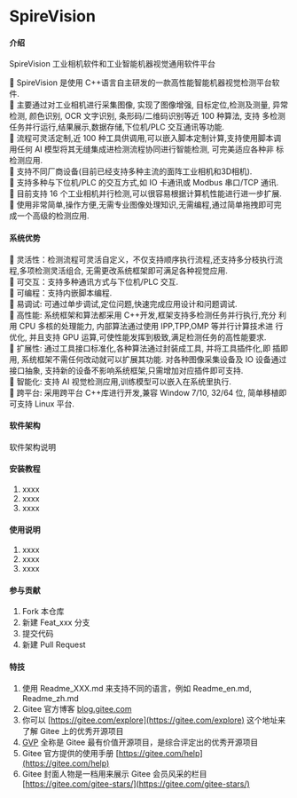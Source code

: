 # SpireVision

#### 介绍
SpireVision 工业相机软件和工业智能机器视觉通用软件平台  

 SpireVision 是使用 C++语言自主研发的一款高性能智能机器视觉检测平台软件.   
 主要通过对工业相机进行采集图像, 实现了图像增强, 目标定位,检测及测量, 
异常检测, 颜色识别, OCR 文字识别, 条形码/二维码识别等近 100 种算法, 支持
多检测任务并行运行,结果展示,数据存储,下位机/PLC 交互通讯等功能.   
 流程可灵活定制,近 100 种工具供调用,可以嵌入脚本定制计算,支持使用脚本调
用任何 AI 模型将其无缝集成进检测流程协同进行智能检测, 可完美适应各种非
标检测应用.   
 支持不同厂商设备(目前已经支持多种主流的面阵工业相机和3D相机).   
 支持多种与下位机/PLC 的交互方式,如 IO 卡通讯或 Modbus 串口/TCP 通讯.     
 目前支持 16 个工业相机并行检测,可以很容易根据计算机性能进行进一步扩展.     
 使用非常简单,操作方便,无需专业图像处理知识,无需编程,通过简单拖拽即可完
成一个高级的检测应用.  


#### 系统优势
 灵活性：检测流程可灵活自定义，不仅支持顺序执行流程,还支持多分枝执行流
程,多项检测灵活组合, 无需更改系统框架即可满足各种视觉应用.   
 可交互：支持多种通讯方式与下位机/PLC 交互.   
 可编程：支持内嵌脚本编程.   
 易调试: 可通过单步调试,定位问题,快速完成应用设计和问题调试.   
 高性能: 系统框架和算法都采用 C++开发,框架支持多检测任务并行执行,充分
利用 CPU 多核的处理能力, 内部算法通过使用 IPP,TPP,OMP 等并行计算技术进
行优化, 并且支持 GPU 运算,可使性能发挥到极致,满足检测任务的高性能要求.   
 扩展性: 通过工具接口标准化,各种算法通过封装成工具, 并将工具插件化,即
插即用, 系统框架不需任何改动就可以扩展其功能. 对各种图像采集设备及 IO
设备通过接口抽象, 支持新的设备不影响系统框架,只需增加对应插件即可支持.   
 智能化: 支持 AI 视觉检测应用,训练模型可以嵌入在系统里执行.   
 跨平台: 采用跨平台 C++库进行开发,兼容 Window 7/10, 32/64 位, 简单移植即
可支持 Linux 平台.    

#### 软件架构
软件架构说明


#### 安装教程

1.  xxxx
2.  xxxx
3.  xxxx

#### 使用说明

1.  xxxx
2.  xxxx
3.  xxxx

#### 参与贡献

1.  Fork 本仓库
2.  新建 Feat_xxx 分支
3.  提交代码
4.  新建 Pull Request


#### 特技

1.  使用 Readme\_XXX.md 来支持不同的语言，例如 Readme\_en.md, Readme\_zh.md
2.  Gitee 官方博客 [blog.gitee.com](https://blog.gitee.com)
3.  你可以 [https://gitee.com/explore](https://gitee.com/explore) 这个地址来了解 Gitee 上的优秀开源项目
4.  [GVP](https://gitee.com/gvp) 全称是 Gitee 最有价值开源项目，是综合评定出的优秀开源项目
5.  Gitee 官方提供的使用手册 [https://gitee.com/help](https://gitee.com/help)
6.  Gitee 封面人物是一档用来展示 Gitee 会员风采的栏目 [https://gitee.com/gitee-stars/](https://gitee.com/gitee-stars/)
